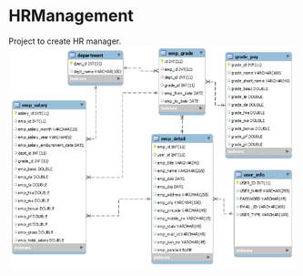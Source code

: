 # HRManagement
Project to create HR manager.
![alt text](https://github.com/saurabhsharmaj/HRManagement/blob/main/db/ER-Diagram.png?raw=true)
